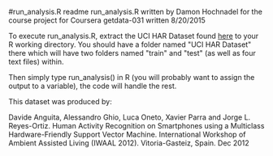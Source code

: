 #run_analysis.R readme
run_analysis.R written by Damon Hochnadel
for the course project for Coursera getdata-031
written 8/20/2015

To execute run_analysis.R, extract the UCI HAR Dataset found [here](https://d396qusza40orc.cloudfront.net/getdata%2Fprojectfiles%2FUCI%20HAR%20Dataset.zip) to your R working directory.  You should have a folder named "UCI HAR Dataset" there which will have two folders named "train" and "test" (as well as four text files) within.

Then simply type run_analysis() in R (you will probably want to assign the output to a variable), the code will handle the rest.

This dataset was produced by:

Davide Anguita, Alessandro Ghio, Luca Oneto, Xavier Parra and Jorge L. Reyes-Ortiz. Human Activity Recognition on Smartphones using a Multiclass Hardware-Friendly Support Vector Machine. International Workshop of Ambient Assisted Living (IWAAL 2012). Vitoria-Gasteiz, Spain. Dec 2012
